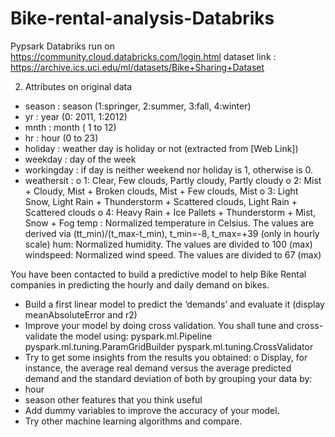 # Bike-rental-analysis-Databriks
Pypsark Databriks
run on https://community.cloud.databricks.com/login.html
dataset link : https://archive.ics.uci.edu/ml/datasets/Bike+Sharing+Dataset


2. Attributes on original data
-  season : season (1:springer, 2:summer, 3:fall, 4:winter)
- yr : year (0: 2011, 1:2012)
- mnth : month ( 1 to 12)
-  hr : hour (0 to 23)
- holiday : weather day is holiday or not (extracted from [Web Link])
- weekday : day of the week
-  workingday : if day is neither weekend nor holiday is 1, otherwise is 0.
-  weathersit :
o 1: Clear, Few clouds, Partly cloudy, Partly cloudy
o 2: Mist + Cloudy, Mist + Broken clouds, Mist + Few clouds, Mist
o 3: Light Snow, Light Rain + Thunderstorm + Scattered clouds, Light Rain +
Scattered clouds
o 4: Heavy Rain + Ice Pallets + Thunderstorm + Mist, Snow + Fog
temp : Normalized temperature in Celsius. The values are derived via (tt_min)/(t_max-t_min), t_min=-8, t_max=+39 (only in hourly scale)
hum: Normalized humidity. The values are divided to 100 (max)
windspeed: Normalized wind speed. The values are divided to 67 (max)


You have been contacted to build a predictive model to help Bike Rental companies in
predicting the hourly and daily demand on bikes.
- Build a first linear model to predict the ‘demands’ and evaluate it (display
meanAbsoluteError and r2)
- Improve your model by doing cross validation. You shall tune and cross-validate the
model using:
pyspark.ml.Pipeline
pyspark.ml.tuning.ParamGridBuilder
pyspark.ml.tuning.CrossValidator
- Try to get some insights from the results you obtained:
o Display, for instance, the average real demand versus the average predicted
demand and the standard deviation of both by grouping your data by:
- hour
- season
other features that you think useful
- Add dummy variables to improve the accuracy of your model.
- Try other machine learning algorithms and compare. 
